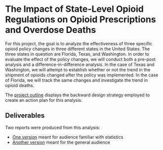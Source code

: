 # The Impact of State-Level Opioid Regulations on Opioid Prescriptions and Overdose Deaths
For this project, the goal is to analyze the effectiveness of three specific opioid policy changes in three different states in the United States. The three states in question are Florida, Texas, and Washington. In order to evaluate the effect of the policy changes, we will conduct both a pre-post analysis and a difference-in-difference analysis. In the case of Texas and Washington, we will attempt to establish whether or not the trend in the shipment of opioids changed after the policy was implemented. In the case of Florida, we will track the same changes and investigate the trend in opioid deaths. 

The [project outline](https://github.com/rw417/ids720-opioids-analysis/blob/main/40_report_drafts/41_outline/outline.pdf) displays the backward design strategy employed to create an action plan for this analysis.

## Deliverables
Two reports were produced from this analysis:
- [One version](https://github.com/rw417/ids720-opioids-analysis/blob/main/50_report_final/Opioid%20Regulation%20Report%20-%20Technical%20Audience.pdf) meant for audience familiar with statistics
- [Another version](https://github.com/rw417/ids720-opioids-analysis/blob/main/50_report_final/Opioid%20Project%20Report%20-%20General%20Audience.pdf) meant for the general audience
